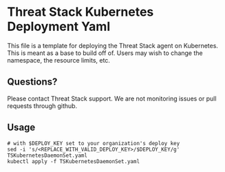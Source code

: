 # Threat Stack Kubernetes Deployment Yaml

This file is a template for deploying the Threat Stack agent on Kubernetes. This is meant as a base to build off of. Users may wish to change the namespace, the resource limits, etc.

## Questions?

Please contact Threat Stack support. We are not monitoring issues or pull requests through github.

## Usage

```
# with $DEPLOY_KEY set to your organization's deploy key
sed -i 's/<REPLACE_WITH_VALID_DEPLOY_KEY>/$DEPLOY_KEY/g' TSKubernetesDaemonSet.yaml
kubectl apply -f TSKubernetesDaemonSet.yaml
```
